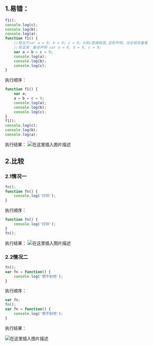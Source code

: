 ## 1.易错：
```javascript
f1();
console.log(c); 
console.log(b); 
console.log(a); 
function f1() {
	//相当于var a = 9; b = 9; c = 9; b和c直接赋值,没有声明，当全局变量看
	//易混淆：集体声明 var a = 9, b = 9, c = 9;
	var a = b = c = 9; 
	console.log(a); 
	console.log(b); 
	console.log(c);
}
```
执行顺序：

```javascript
function f1() {
	var a;
	a = b = c = 9; 
	console.log(a); 
	console.log(b); 
	console.log(c);
}
f1();
console.log(c); 
console.log(b); 
console.log(a); 
```
执行结果：
![在这里插入图片描述](https://img-blog.csdnimg.cn/20201207132440136.png?x-oss-process=image/watermark,type_ZmFuZ3poZW5naGVpdGk,shadow_10,text_aHR0cHM6Ly9ibG9nLmNzZG4ubmV0L3FxXzM1MjE4NTIz,size_16,color_FFFFFF,t_70#pic_center)
## 2.比较
### 2.1情况一
```javascript
fn();
function fn() {
	console.log('打印');
}
```
执行顺序：
```javascript
function fn() {
	console.log('打印');
}
fn();
```
执行结果：
![在这里插入图片描述](https://img-blog.csdnimg.cn/20201207133239765.png?x-oss-process=image/watermark,type_ZmFuZ3poZW5naGVpdGk,shadow_10,text_aHR0cHM6Ly9ibG9nLmNzZG4ubmV0L3FxXzM1MjE4NTIz,size_16,color_FFFFFF,t_70#pic_center)


### 2.2情况二
```javascript
fn();
var fn = function() {
	console.log('想不到吧');
}
```
执行顺序：

```javascript
var fn;
fn();
var fn = function() {
	console.log('想不到吧');
}
```
执行结果：

![在这里插入图片描述](https://img-blog.csdnimg.cn/20201207133249985.png?x-oss-process=image/watermark,type_ZmFuZ3poZW5naGVpdGk,shadow_10,text_aHR0cHM6Ly9ibG9nLmNzZG4ubmV0L3FxXzM1MjE4NTIz,size_16,color_FFFFFF,t_70#pic_center)
